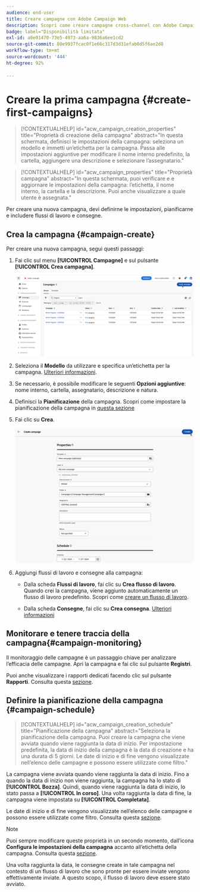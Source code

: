 ```yaml
---
audience: end-user
title: Creare campagne con Adobe Campaign Web
description: Scopri come creare campagne cross-channel con Adobe Campaign Web
badge: label="Disponibilità limitata"
exl-id: a6e01470-73e5-4973-aa6a-9836a6ee1cd2
source-git-commit: 80e9937fcac0f1e66c317d3d31efab0d5f6ae2d8
workflow-type: tm+mt
source-wordcount: '444'
ht-degree: 92%

---
```



# Creare la prima campagna {#create-first-campaigns}

>[!CONTEXTUALHELP]
>id="acw_campaign_creation_properties"
>title="Proprietà di creazione della campagna"
>abstract="In questa schermata, definisci le impostazioni della campagna: seleziona un modello e immetti un’etichetta per la campagna. Passa alle impostazioni aggiuntive per modificare il nome interno predefinito, la cartella, aggiungere una descrizione e selezionare l’assegnatario."

>[!CONTEXTUALHELP]
>id="acw_campaign_properties"
>title="Proprietà campagna"
>abstract="In questa schermata, puoi verificare e e aggiornare le impostazioni della campagna: l’etichetta, il nome interno, la cartella e la descrizione. Puoi anche visualizzare a quale utente è assegnata."

Per creare una nuova campagna, devi definirne le impostazioni, pianificarne e includere flussi di lavoro e consegne.

## Crea la campagna {#campaign-create}

Per creare una nuova campagna, segui questi passaggi:

1. Fai clic sul menu **[!UICONTROL Campagne]** e sul pulsante **[!UICONTROL Crea campagna]**.

   ![Crea una nuova campagna](assets/create-campaign-button.png)

1. Seleziona il **Modello** da utilizzare e specifica un’etichetta per la campagna. [Ulteriori informazioni](manage-campaigns.md#manage-campaign-templates).
1. Se necessario, è possibile modificare le seguenti **Opzioni aggiuntive**: nome interno, cartella, assegnatario, descrizione e natura.
1. Definisci la **Pianificazione** della campagna. Scopri come impostare la pianificazione della campagna in [questa sezione](#campaign-schedule)
1. Fai clic su **Crea**.

   ![Creare le proprietà della campagna](assets/create-a-campaign-properties.png)

1. Aggiungi flussi di lavoro e consegne alla campagna:

   * Dalla scheda **Flussi di lavoro**, fai clic su **Crea flusso di lavoro**. Quando crei la campagna, viene aggiunto automaticamente un flusso di lavoro predefinito. Scopri come [creare un flusso di lavoro](../workflows/create-workflow.md).

   * Dalla scheda **Consegne**, fai clic su **Crea consegna**. [Ulteriori informazioni](../msg/gs-messages.md)

## Monitorare e tenere traccia della campagna{#campaign-monitoring}

Il monitoraggio delle campagne è un passaggio chiave per analizzare l’efficacia delle campagne. Apri la campagna e fai clic sul pulsante **Registri**.

Puoi anche visualizzare i rapporti dedicati facendo clic sul pulsante **Rapporti**. Consulta questa [sezione](../reporting/campaign-reports.md).


## Definire la pianificazione della campagna {#campaign-schedule}

>[!CONTEXTUALHELP]
>id="acw_campaign_creation_schedule"
>title="Pianificazione della campagna"
>abstract="Seleziona la pianificazione della campagna. Puoi creare la campagna che viene avviata quando viene raggiunta la data di inizio. Per impostazione predefinita, la data di inizio della campagna è la data di creazione e ha una durata di 5 giorni. Le date di inizio e di fine vengono visualizzate nell’elenco delle campagne e possono essere utilizzate come filtro."


La campagna viene avviata quando viene raggiunta la data di inizio. Fino a quando la data di inizio non viene raggiunta, la campagna ha lo stato di **[!UICONTROL Bozza]**. Quindi, quando viene raggiunta la data di inizio, lo stato passa a **[!UICONTROL In corso]**. Una volta raggiunta la data di fine, la campagna viene impostata su **[!UICONTROL Completata]**.

Le date di inizio e di fine vengono visualizzate nell’elenco delle campagne e possono essere utilizzate come filtro. Consulta questa [sezione](manage-campaigns.md#access-campaigns).

>[!NOTE]
>
>Puoi sempre modificare queste proprietà in un secondo momento, dall’icona **Configura le impostazioni della campagna** accanto all’etichetta della campagna. Consulta questa [sezione](gs-campaigns.md#campaign-dashboard).

Una volta raggiunta la data, le consegne create in tale campagna nel contesto di un flusso di lavoro che sono pronte per essere inviate vengono effettivamente inviate. A questo scopo, il flusso di lavoro deve essere stato avviato.


<!--
    +++WORKF
++screen
## Create a cross-channel campaign {#cross-channel-campaign}


In a cross-channel campaign, a single marketing communication uses different channels. Data is passed between the channels. The customer receives communication through multiple channels based on, for example, their interaction with the previous communication.

-->
<!--
existing campaign: settings button -> properties like when creation
schedule in header


About plans, programs and campaigns
Adobe Campaign allows you to plan marketing campaigns in which you can create and manage different types of activities: emails, SMS messages, push notifications, workflows, landing pages. These campaigns and their contents can be gathered into programs.

The programs and campaigns allow you to regroup and view the different marketing activities that are linked to them.

A program may contain other programs as well as campaigns, workflows, and landing pages. It appears in the timeline and help you organize your marketing activities: you can separate them by country, by brand, by unit, etc.
A campaign enables you to gather all the marketing activities of your choice under a single entity. A campaign may contain emails, SMS, push notifications, direct mails, workflows, and landing pages.
To better organize your marketing plans, Adobe recommends the following hierarchy: Program > Sub-programs > Campaigns > Workflows > Deliveries.

Reports on programs and campaigns allow you to analyze their impact. For example, you can build reports at the campaign level to aggregate data on all deliveries contained in that campaign.

Related topics:

Timeline
About dynamic reports
Creating a campaign
In programs and sub-programs, you can add campaigns. Campaigns can contain marketing activities such as emails, SMS, push notifications, workflows, and landing pages.

From the Adobe Campaign home page, select the Programs & Campaigns card and access a program or sub-program.

Click on the Create button and select Campaign.

In the Creation mode screen, select a campaign type.



The campaign types available are based on templates defined in Resources > Templates > Campaign templates. For more on this, refer to the Managing templates section.

In the Properties screen, enter the name and ID of the campaign.

Select a start and end date to your campaign. These dates only apply to the campaign itself.



Click on Create to confirm the creation of the campaign.

The campaign is created and displayed. Use the Create button to add marketing activities to your campaign.

NOTE
Depending on your license agreement, you may access only some of these activities.

You can also create a campaign from the marketing activity list. You can choose to link the marketing activity to a parent program or sub-program via the properties window of the campaign.


Programs and campaigns icons and statuses
Each program and each campaign in the list has a visual symbol and an icon whose color indicates the execution status. This status depends on the validity period of the program or the campaign.

Gray: the program/campaign has not yet started - Editing status.
Blue: the program/campaign is in progress - In progress status.
Green: the program/campaign has finished - Finished status. By default, the current date is automatically shown as the validity start date and the end date is calculated according to the start date (D+186 days). You can change these dates in the program or campaign properties.


Business.Adobe.com resources
-->

